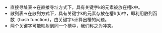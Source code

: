 * 直接寻址表-&gt;在直接寻址方式下，具有关键字k的元素被放在槽k中。
* 散列表-&gt;在散列方式下，具有关键字k的元素存放在槽h\(k\)中，即利用散列函数（hash function），由关键字k计算出槽的问题。
* 两个关键字可能映射到同一个槽中，我们称之为冲突。



